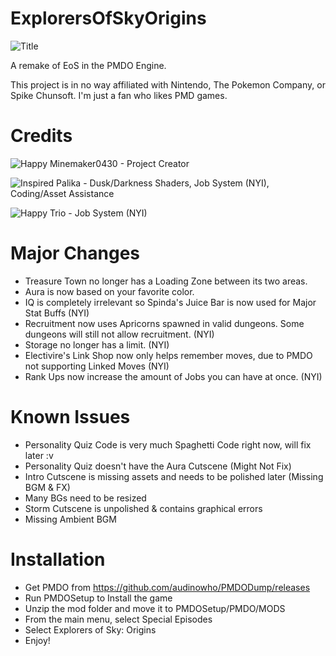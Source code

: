 # ExplorersOfSkyOrigins
![Title](https://github.com/Minemaker0430/ExplorersOfSkyOrigins/assets/85040155/bb3e0ad5-e87e-43e0-a6f4-a84e90a08d87)

A remake of EoS in the PMDO Engine.

This project is in no way affiliated with Nintendo, The Pokemon Company, or Spike Chunsoft. I'm just a fan who likes PMD games.

# Credits
![Happy](https://github.com/Minemaker0430/ExplorersOfSkyOrigins/assets/85040155/43f9044e-c728-466b-bdf7-7be7d75e0399) Minemaker0430 - Project Creator

![Inspired](https://github.com/Minemaker0430/ExplorersOfSkyOrigins/assets/85040155/404187c5-1773-4f20-9c7f-714d14a356ad) Palika - Dusk/Darkness Shaders, Job System (NYI), Coding/Asset Assistance

![Happy](https://github.com/Minemaker0430/ExplorersOfSkyOrigins/assets/85040155/7619157c-c020-4cdf-a873-74592477dc43) Trio - Job System (NYI)

# Major Changes
 - Treasure Town no longer has a Loading Zone between its two areas.
 - Aura is now based on your favorite color.
 - IQ is completely irrelevant so Spinda's Juice Bar is now used for Major Stat Buffs (NYI)
 - Recruitment now uses Apricorns spawned in valid dungeons. Some dungeons will still not allow recruitment. (NYI)
 - Storage no longer has a limit. (NYI)
 - Electivire's Link Shop now only helps remember moves, due to PMDO not supporting Linked Moves (NYI)
 - Rank Ups now increase the amount of Jobs you can have at once. (NYI)

# Known Issues
 - Personality Quiz Code is very much Spaghetti Code right now, will fix later :v
 - Personality Quiz doesn't have the Aura Cutscene (Might Not Fix)
 - Intro Cutscene is missing assets and needs to be polished later (Missing BGM & FX)
 - Many BGs need to be resized
 - Storm Cutscene is unpolished & contains graphical errors
 - Missing Ambient BGM

# Installation
 - Get PMDO from https://github.com/audinowho/PMDODump/releases
 - Run PMDOSetup to Install the game
 - Unzip the mod folder and move it to PMDOSetup/PMDO/MODS
 - From the main menu, select Special Episodes
 - Select Explorers of Sky: Origins
 - Enjoy!
